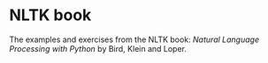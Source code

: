 # NLTK book

The examples and exercises from the NLTK book: *Natural Language Processing with
Python* by Bird, Klein and Loper.
